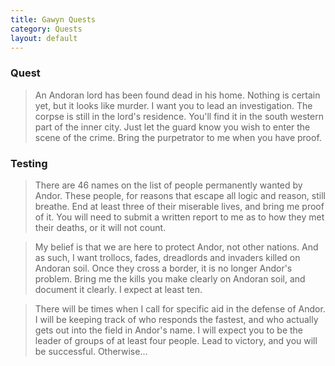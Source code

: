 ```yaml
---
title: Gawyn Quests
category: Quests
layout: default
---
```


### Quest

> <smaller>An Andoran lord has been found dead in his home.
> Nothing is certain yet, but it looks like murder.
> I want you to lead an investigation.
> The corpse is still in the lord's residence.
> You'll find it in the south western part of the inner city.
> Just let the guard know you wish to enter the scene of the crime.
> Bring the purpetrator to me when you have proof.</smaller>

### Testing

> <smaller>There are 46 names on the list of people permanently wanted by Andor.
> These people, for reasons that escape all logic and reason, still breathe.
> End at least three of their miserable lives, and bring me proof of it.
> You will need to submit a written report to me as to how they met their deaths, or it will not count.</smaller>

> <smaller>My belief is that we are here to protect Andor, not other nations.
> And as such, I want trollocs, fades, dreadlords and invaders killed on Andoran soil.
> Once they cross a border, it is no longer Andor's problem.
> Bring me the kills you make clearly on Andoran soil, and document it clearly.
> I expect at least ten.</smaller>

> <smaller>There will be times when I call for specific aid in the defense of Andor.
> I will be keeping track of who responds the fastest, and who actually gets out into the field in Andor's name.
> I will expect you to be the leader of groups of at least four people.
> Lead to victory, and you will be successful. Otherwise...</smaller>

